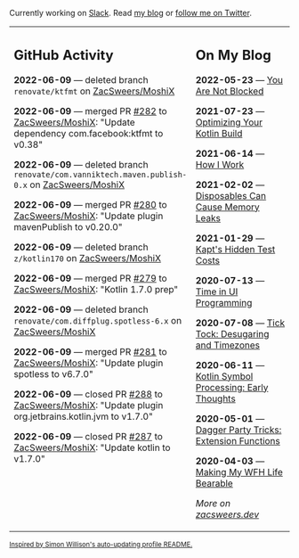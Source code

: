 Currently working on [Slack](https://slack.com/). Read [my blog](https://zacsweers.dev/) or [follow me on Twitter](https://twitter.com/ZacSweers).

<table><tr><td valign="top" width="60%">

## GitHub Activity
<!-- githubActivity starts -->
**2022-06-09** — deleted branch `renovate/ktfmt` on [ZacSweers/MoshiX](https://github.com/ZacSweers/MoshiX)

**2022-06-09** — merged PR [#282](https://github.com/ZacSweers/MoshiX/pull/282) to [ZacSweers/MoshiX](https://github.com/ZacSweers/MoshiX): "Update dependency com.facebook:ktfmt to v0.38"

**2022-06-09** — deleted branch `renovate/com.vanniktech.maven.publish-0.x` on [ZacSweers/MoshiX](https://github.com/ZacSweers/MoshiX)

**2022-06-09** — merged PR [#280](https://github.com/ZacSweers/MoshiX/pull/280) to [ZacSweers/MoshiX](https://github.com/ZacSweers/MoshiX): "Update plugin mavenPublish to v0.20.0"

**2022-06-09** — deleted branch `z/kotlin170` on [ZacSweers/MoshiX](https://github.com/ZacSweers/MoshiX)

**2022-06-09** — merged PR [#279](https://github.com/ZacSweers/MoshiX/pull/279) to [ZacSweers/MoshiX](https://github.com/ZacSweers/MoshiX): "Kotlin 1.7.0 prep"

**2022-06-09** — deleted branch `renovate/com.diffplug.spotless-6.x` on [ZacSweers/MoshiX](https://github.com/ZacSweers/MoshiX)

**2022-06-09** — merged PR [#281](https://github.com/ZacSweers/MoshiX/pull/281) to [ZacSweers/MoshiX](https://github.com/ZacSweers/MoshiX): "Update plugin spotless to v6.7.0"

**2022-06-09** — closed PR [#288](https://github.com/ZacSweers/MoshiX/pull/288) to [ZacSweers/MoshiX](https://github.com/ZacSweers/MoshiX): "Update plugin org.jetbrains.kotlin.jvm to v1.7.0"

**2022-06-09** — closed PR [#287](https://github.com/ZacSweers/MoshiX/pull/287) to [ZacSweers/MoshiX](https://github.com/ZacSweers/MoshiX): "Update kotlin to v1.7.0"
<!-- githubActivity ends -->
</td><td valign="top" width="40%">

## On My Blog
<!-- blog starts -->
**2022-05-23** — [You Are Not Blocked](https://www.zacsweers.dev/you-are-not-blocked/)

**2021-07-23** — [Optimizing Your Kotlin Build](https://www.zacsweers.dev/optimizing-your-kotlin-build/)

**2021-06-14** — [How I Work](https://www.zacsweers.dev/how-i-work/)

**2021-02-02** — [Disposables Can Cause Memory Leaks](https://www.zacsweers.dev/disposables-can-cause-memory-leaks/)

**2021-01-29** — [Kapt's Hidden Test Costs](https://www.zacsweers.dev/kapts-hidden-test-costs/)

**2020-07-13** — [Time in UI Programming](https://www.zacsweers.dev/time-in-ui/)

**2020-07-08** — [Tick Tock: Desugaring and Timezones](https://www.zacsweers.dev/ticktock-desugaring-timezones/)

**2020-06-11** — [Kotlin Symbol Processing: Early Thoughts](https://www.zacsweers.dev/kotlin-symbol-processor-early-thoughts/)

**2020-05-01** — [Dagger Party Tricks: Extension Functions](https://www.zacsweers.dev/dagger-party-tricks-extension-functions/)

**2020-04-03** — [Making My WFH Life Bearable](https://www.zacsweers.dev/making-wfh-life-bearable/)
<!-- blog ends -->
_More on [zacsweers.dev](https://zacsweers.dev/)_
</td></tr></table>

<sub><a href="https://simonwillison.net/2020/Jul/10/self-updating-profile-readme/">Inspired by Simon Willison's auto-updating profile README.</a></sub>